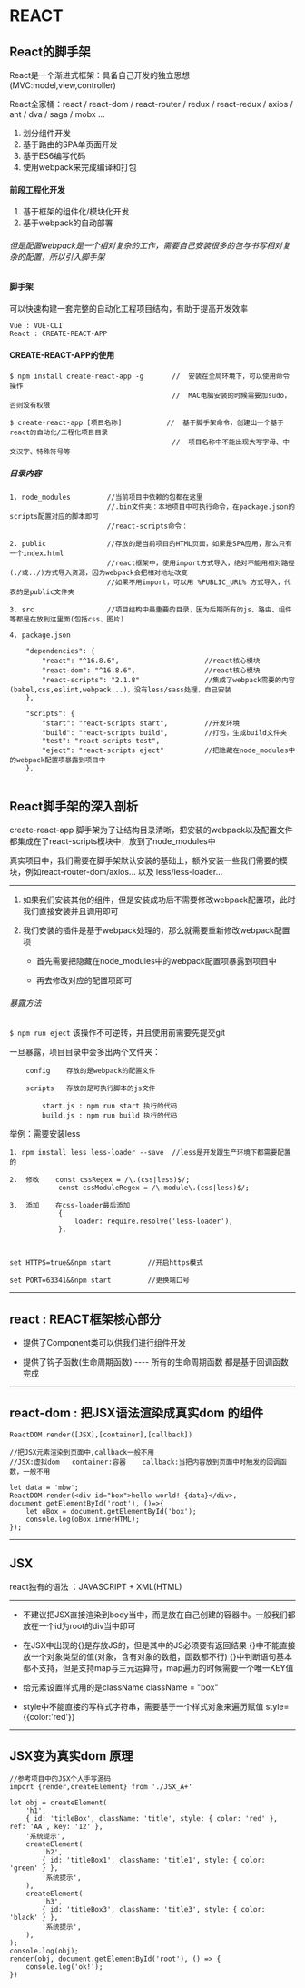 # REACT

## React的脚手架

React是一个渐进式框架：具备自己开发的独立思想(MVC:model,view,controller)

React全家桶：react / react-dom / react-router / redux / react-redux / axios / ant / dva / saga / mobx ...

1. 划分组件开发
2. 基于路由的SPA单页面开发
3. 基于ES6编写代码
4. 使用webpack来完成编译和打包

#### 前段工程化开发

1. 基于框架的组件化/模块化开发
2. 基于webpack的自动部署

###### 但是配置webpack是一个相对复杂的工作，需要自己安装很多的包与书写相对复杂的配置，所以引入脚手架


#### 脚手架

可以快速构建一套完整的自动化工程项目结构，有助于提高开发效率

```
Vue : VUE-CLI
React : CREATE-REACT-APP
```

#### CREATE-REACT-APP的使用

```
$ npm install create-react-app -g       //  安装在全局环境下，可以使用命令操作    
                                        //  MAC电脑安装的时候需要加sudo，否则没有权限

$ create-react-app [项目名称]           //  基于脚手架命令，创建出一个基于react的自动化/工程化项目目录
                                        //  项目名称中不能出现大写字母、中文汉字、特殊符号等
```

##### 目录内容
```
1. node_modules         //当前项目中依赖的包都在这里      
                        //.bin文件夹：本地项目中可执行命令，在package.json的scripts配置对应的脚本即可
                        //react-scripts命令：

2. public               //存放的是当前项目的HTML页面，如果是SPA应用，那么只有一个index.html
                        //react框架中，使用import方式导入，绝对不能用相对路径(./或../)方式导入资源，因为webpack会把相对地址改变
                        //如果不用import，可以用 %PUBLIC_URL% 方式导入，代表的是public文件夹

3. src                  //项目结构中最重要的目录，因为后期所有的js、路由、组件等都是在放到这里面(包括css、图片)

4. package.json    

    "dependencies": {
        "react": "^16.8.6",                     //react核心模块
        "react-dom": "^16.8.6",                 //react核心模块
        "react-scripts": "2.1.8"                //集成了webpack需要的内容(babel,css,eslint,webpack...)，没有less/sass处理，自己安装
    },

    "scripts": {
        "start": "react-scripts start",         //开发环境
        "build": "react-scripts build",         //打包，生成build文件夹
        "test": "react-scripts test",
        "eject": "react-scripts eject"          //把隐藏在node_modules中的webpack配置项暴露到项目中
    },


```

## React脚手架的深入剖析

create-react-app 脚手架为了让结构目录清晰，把安装的webpack以及配置文件都集成在了react-scripts模块中，放到了node_modules中

真实项目中，我们需要在脚手架默认安装的基础上，额外安装一些我们需要的模块，例如react-router-dom/axios... 以及 less/less-loader...

*** 
1. 如果我们安装其他的组件，但是安装成功后不需要修改webpack配置项，此时我们直接安装并且调用即可

2. 我们安装的插件是基于webpack处理的，那么就需要重新修改webpack配置项

    - 首先需要把隐藏在node_modules中的webpack配置项暴露到项目中 

    - 再去修改对应的配置项即可    

###### 暴露方法

`$ npm run eject` 该操作不可逆转，并且使用前需要先提交git 

一旦暴露，项目目录中会多出两个文件夹：
```
    config    存放的是webpack的配置文件

    scripts   存放的是可执行脚本的js文件
    
        start.js : npm run start 执行的代码
        build.js : npm run build 执行的代码
```

举例：需要安装less
```
1. npm install less less-loader --save  //less是开发跟生产环境下都需要配置的

2.  修改    const cssRegex = /\.(css|less)$/;
            const cssModuleRegex = /\.module\.(css|less)$/;

3.  添加    在css-loader最后添加 
            {
                loader: require.resolve('less-loader'),
            },



set HTTPS=true&&npm start         //开启https模式

set PORT=63341&&npm start         //更换端口号
```
***

## react  :  REACT框架核心部分

- 提供了Component类可以供我们进行组件开发

- 提供了钩子函数(生命周期函数) ---- 所有的生命周期函数 都是基于回调函数完成

***

## react-dom  :  把JSX语法渲染成真实dom 的组件

```
ReactDOM.render([JSX],[container],[callback]) 

//把JSX元素渲染到页面中,callback一般不用
//JSX:虚拟dom   container:容器    callback:当把内容放到页面中时触发的回调函数，一般不用

let data = 'mbw';
ReactDOM.render(<div id="box">hello world! {data}</div>, document.getElementById('root'), ()=>{
    let oBox = document.getElementById('box');
    console.log(oBox.innerHTML);
});

```

***

## JSX

react独有的语法 ：JAVASCRIPT + XML(HTML)

***
- 不建议把JSX直接渲染到body当中，而是放在自己创建的容器中。一般我们都放在一个id为root的div当中即可

- 在JSX中出现的{}是存放JS的，但是其中的JS必须要有返回结果
    {}中不能直接放一个对象类型的值(对象，含有对象的数组，函数都不行)
    {}中判断语句基本都不支持，但是支持map与三元运算符，map遍历的时候需要一个唯一KEY值

- 给元素设置样式用的是className   className = "box"

- style中不能直接的写样式字符串，需要基于一个样式对象来遍历赋值  style={{color:'red'}}
***

## JSX变为真实dom 原理

```
//参考项目中的JSX个人手写源码
import {render,createElement} from './JSX_A+'

let obj = createElement(
    'h1',
    { id: 'titleBox', className: 'title', style: { color: 'red' }, ref: 'AA', key: '12' },
    '系统提示',
    createElement(
        'h2',
        { id: 'titleBox1', className: 'title1', style: { color: 'green' } },
        '系统提示',
    ),
    createElement(
        'h3',
        { id: 'titleBox3', className: 'title3', style: { color: 'black' } },
        '系统提示',
    ),
);
console.log(obj);
render(obj, document.getElementById('root'), () => {
    console.log('ok!');
})

```
